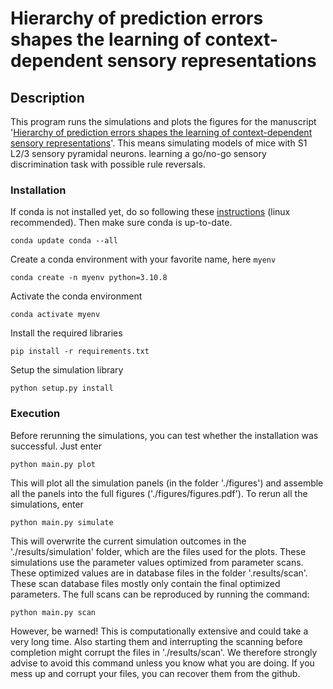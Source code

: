 # Hierarchy of prediction errors shapes the learning of context-dependent sensory representations

## Description

This program runs the simulations and plots the figures for the manuscript '[Hierarchy of prediction errors shapes the learning of context-dependent sensory representations](https://www.biorxiv.org/content/10.1101/2024.09.30.615819v1)'. This means simulating models of mice with S1 L2/3 sensory pyramidal neurons. learning a go/no-go sensory discrimination task with possible rule reversals.

### Installation

If conda is not installed yet, do so following these [instructions](https://conda.io/projects/conda/en/latest/user-guide/install/linux.html) (linux recommended). Then make sure conda is up-to-date.
```
conda update conda --all
```

Create a conda environment with your favorite name, here `myenv`
```
conda create -n myenv python=3.10.8
```

Activate the conda environment 
```
conda activate myenv
```

Install the required libraries
```
pip install -r requirements.txt
```

Setup the simulation library
```
python setup.py install
```

### Execution

Before rerunning the simulations, you can test whether the installation was successful. Just enter
```
python main.py plot
```

This will plot all the simulation panels (in the folder './figures') and assemble all the panels into the full figures ('./figures/figures.pdf'). To rerun all the simulations, enter
```
python main.py simulate
```

This will overwrite the current simulation outcomes in the './results/simulation' folder, which are the files used for the plots. These simulations use the parameter values optimized from parameter scans. These optimized values are in database files in the folder '.results/scan'. These scan database files mostly only contain the final optimized parameters. The full scans can be reproduced by running the command:
```
python main.py scan
```

However, be warned! This is computationally extensive and could take a very long time. Also starting them and interrupting the scanning before completion might corrupt the files in './results/scan'. We therefore strongly advise to avoid this command unless you know what you are doing. If you mess up and corrupt your files, you can recover them from the github.
